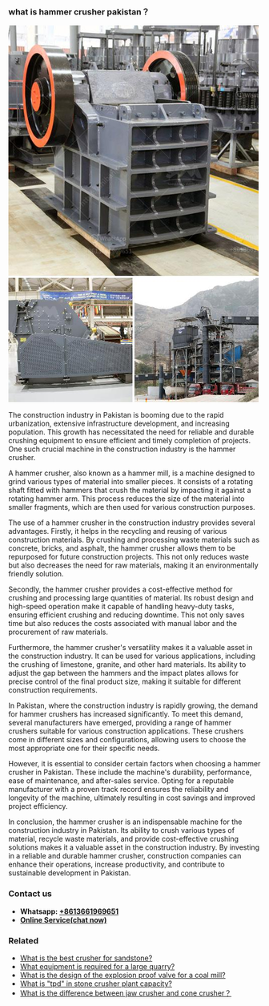 <h3>what is hammer crusher pakistan？</h3><img src='1701744914.jpg' alt=''><p>The construction industry in Pakistan is booming due to the rapid urbanization, extensive infrastructure development, and increasing population. This growth has necessitated the need for reliable and durable crushing equipment to ensure efficient and timely completion of projects. One such crucial machine in the construction industry is the hammer crusher.</p><p>A hammer crusher, also known as a hammer mill, is a machine designed to grind various types of material into smaller pieces. It consists of a rotating shaft fitted with hammers that crush the material by impacting it against a rotating hammer arm. This process reduces the size of the material into smaller fragments, which are then used for various construction purposes.</p><p>The use of a hammer crusher in the construction industry provides several advantages. Firstly, it helps in the recycling and reusing of various construction materials. By crushing and processing waste materials such as concrete, bricks, and asphalt, the hammer crusher allows them to be repurposed for future construction projects. This not only reduces waste but also decreases the need for raw materials, making it an environmentally friendly solution.</p><p>Secondly, the hammer crusher provides a cost-effective method for crushing and processing large quantities of material. Its robust design and high-speed operation make it capable of handling heavy-duty tasks, ensuring efficient crushing and reducing downtime. This not only saves time but also reduces the costs associated with manual labor and the procurement of raw materials.</p><p>Furthermore, the hammer crusher's versatility makes it a valuable asset in the construction industry. It can be used for various applications, including the crushing of limestone, granite, and other hard materials. Its ability to adjust the gap between the hammers and the impact plates allows for precise control of the final product size, making it suitable for different construction requirements.</p><p>In Pakistan, where the construction industry is rapidly growing, the demand for hammer crushers has increased significantly. To meet this demand, several manufacturers have emerged, providing a range of hammer crushers suitable for various construction applications. These crushers come in different sizes and configurations, allowing users to choose the most appropriate one for their specific needs.</p><p>However, it is essential to consider certain factors when choosing a hammer crusher in Pakistan. These include the machine's durability, performance, ease of maintenance, and after-sales service. Opting for a reputable manufacturer with a proven track record ensures the reliability and longevity of the machine, ultimately resulting in cost savings and improved project efficiency.</p><p>In conclusion, the hammer crusher is an indispensable machine for the construction industry in Pakistan. Its ability to crush various types of material, recycle waste materials, and provide cost-effective crushing solutions makes it a valuable asset in the construction industry. By investing in a reliable and durable hammer crusher, construction companies can enhance their operations, increase productivity, and contribute to sustainable development in Pakistan.</p><h3>Contact us</h3><ul><li><strong>Whatsapp:&nbsp;<a href="https://wa.me/8613661969651">+8613661969651</a></strong></li><li><a href="https://swt.shibang-china.com/?git&amp;zhl&amp;what is hammer crusher pakistan？"><strong>Online Service(chat now)</strong></a></li></ul><h3>Related</h3><ul><li><a href='What is the best crusher for sandstone.md'>What is the best crusher for sandstone?</a></li><li><a href='What equipment is required for a large quarry.md'>What equipment is required for a large quarry?</a></li><li><a href='What is the design of the explosion proof valve for a coal mill.md'>What is the design of the explosion proof valve for a coal mill?</a></li><li><a href='What is tpd in stone crusher plant capacity.md'>What is "tpd" in stone crusher plant capacity?</a></li><li><a href='What is the difference between jaw crusher and cone crusher？.md'>What is the difference between jaw crusher and cone crusher？</a></li></ul>